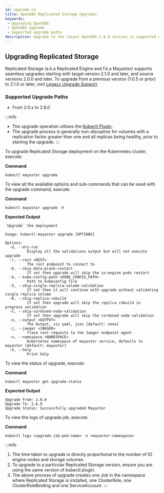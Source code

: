 ```yaml
---
id: upgrade-re
title: OpenEBS Replicated Storage Upgrades
keywords:
 - Upgrading OpenEBS
 - OpenEBS upgrade
 - Supported upgrade paths
description: Upgrade to the latest OpenEBS 2.6.0 version is supported only from v1.0.0 and later.
---
```


## Upgrading Replicated Storage

Replicated Storage (a.k.a Replicated Engine and f.k.a Mayastor) supports seamless upgrades starting with target version 2.1.0 and later, and source versions 2.0.0 and later. To upgrade from a previous version (1.0.5 or prior) to 2.1.0 or later, visit [Legacy Upgrade Support](../advanced-operations/legacy-upgrade.md). 

### Supported Upgrade Paths

- From 2.0.x to 2.6.0

:::info
- The upgrade operation utilises the [Kubectl Plugin](../advanced-operations/kubectl-plugin.md).
- The upgrade process is generally non-disruptive for volumes with a replication factor greater than one and all replicas being healthy, prior to starting the upgrade.
:::

To upgrade Replicated Storage deployment on the Kubernetes cluster, execute:

**Command**

```
kubectl mayastor upgrade
```

To view all the available options and sub-commands that can be used with the upgrade command, execute:

**Command**

```
kubectl mayastor upgrade -h
```

**Expected Output**

```
`Upgrade` the deployment

Usage: kubectl-mayastor upgrade [OPTIONS]

Options:
  -d, --dry-run
          Display all the validations output but will not execute upgrade
  -r, --rest <REST>
          The rest endpoint to connect to
  -D, --skip-data-plane-restart
          If set then upgrade will skip the io-engine pods restart
  -k, --kube-config-path <KUBE_CONFIG_PATH>
          Path to kubeconfig file
  -S, --skip-single-replica-volume-validation
          If set then it will continue with upgrade without validating singla replica volume
  -R, --skip-replica-rebuild
          If set then upgrade will skip the repilca rebuild in progress validation
  -C, --skip-cordoned-node-validation
          If set then upgrade will skip the cordoned node validation
  -o, --output <OUTPUT>
          The Output, viz yaml, json [default: none]
  -j, --jaeger <JAEGER>
          Trace rest requests to the Jaeger endpoint agent
  -n, --namespace <NAMESPACE>
          Kubernetes namespace of mayastor service, defaults to mayastor [default: mayastor]
  -h, --help
          Print help
```

To view the status of upgrade, execute:

**Command**

```
kubectl mayastor get upgrade-status
```

**Expected Output**

```
Upgrade From: 2.0.0
Upgrade To: 2.6.0
Upgrade Status: Successfully upgraded Mayastor
```

To view the logs of upgrade job, execute:

**Command**

```
kubectl logs <upgrade-job-pod-name> -n <mayastor-namespace>
```

:::info
1. The time taken to upgrade is directly proportional to the number of IO engine nodes and storage volumes.
2. To upgrade to a particular Replicated Storage version, ensure you are using the same version of kubectl plugin.
3. The above process of upgrade creates one Job in the namespace where Replicated Storage is installed, one ClusterRole, one ClusterRoleBinding and one ServiceAccount.
:::